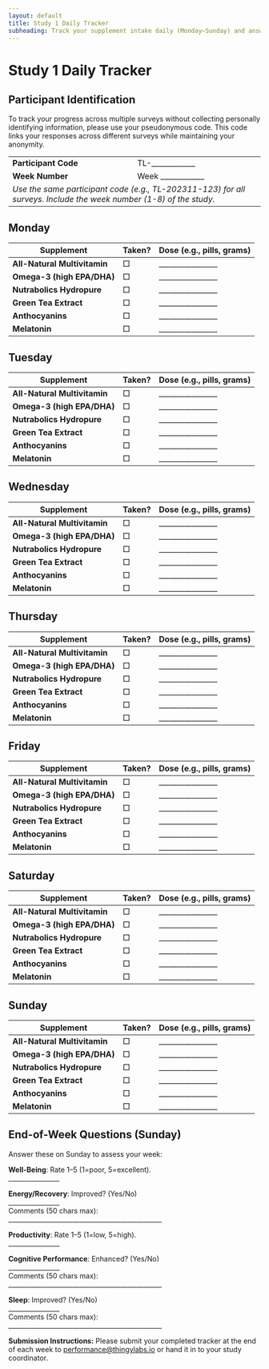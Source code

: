 ```yaml
---
layout: default
title: Study 1 Daily Tracker
subheading: Track your supplement intake daily (Monday–Sunday) and answer the end-of-week questions on Sunday. Check the box if taken and note your dose (e.g., pills, grams). See the <a href="/thingylabs-performance-initiative/docs/s1-supplement-protocol">Supplement Protocol</a> for details.
---
```


<!-- surveys/s1-daily-tracker.md -->
# Study 1 Daily Tracker

## Participant Identification
To track your progress across multiple surveys without collecting personally identifying information, please use your pseudonymous code. This code links your responses across different surveys while maintaining your anonymity.

<table>
  <tr>
    <td><strong>Participant Code</strong></td>
    <td class="write-in">TL-____________</td>
  </tr>
  <tr>
    <td><strong>Week Number</strong></td>
    <td class="write-in">Week ____________</td>
  </tr>
  <tr>
    <td colspan="2" class="note">
      <em>Use the same participant code (e.g., TL-202311-123) for all surveys. Include the week number (1-8) of the study.</em>
    </td>
  </tr>
</table>

## Monday
<table>
  <thead>
    <tr>
      <th>Supplement</th>
      <th>Taken?</th>
      <th>Dose (e.g., pills, grams)</th>
    </tr>
  </thead>
  <tbody>
    <tr>
      <td><strong>All-Natural Multivitamin</strong></td>
      <td>□</td>
      <td class="write-in">________________</td>
    </tr>
    <tr>
      <td><strong>Omega-3 (high EPA/DHA)</strong></td>
      <td>□</td>
      <td class="write-in">________________</td>
    </tr>
    <tr>
      <td><strong>Nutrabolics Hydropure</strong></td>
      <td>□</td>
      <td class="write-in">________________</td>
    </tr>
    <tr>
      <td><strong>Green Tea Extract</strong></td>
      <td>□</td>
      <td class="write-in">________________</td>
    </tr>
    <tr>
      <td><strong>Anthocyanins</strong></td>
      <td>□</td>
      <td class="write-in">________________</td>
    </tr>
    <tr>
      <td><strong>Melatonin</strong></td>
      <td>□</td>
      <td class="write-in">________________</td>
    </tr>
  </tbody>
</table>

## Tuesday
<table>
  <thead>
    <tr>
      <th>Supplement</th>
      <th>Taken?</th>
      <th>Dose (e.g., pills, grams)</th>
    </tr>
  </thead>
  <tbody>
    <tr>
      <td><strong>All-Natural Multivitamin</strong></td>
      <td>□</td>
      <td class="write-in">________________</td>
    </tr>
    <tr>
      <td><strong>Omega-3 (high EPA/DHA)</strong></td>
      <td>□</td>
      <td class="write-in">________________</td>
    </tr>
    <tr>
      <td><strong>Nutrabolics Hydropure</strong></td>
      <td>□</td>
      <td class="write-in">________________</td>
    </tr>
    <tr>
      <td><strong>Green Tea Extract</strong></td>
      <td>□</td>
      <td class="write-in">________________</td>
    </tr>
    <tr>
      <td><strong>Anthocyanins</strong></td>
      <td>□</td>
      <td class="write-in">________________</td>
    </tr>
    <tr>
      <td><strong>Melatonin</strong></td>
      <td>□</td>
      <td class="write-in">________________</td>
    </tr>
  </tbody>
</table>

## Wednesday
<table>
  <thead>
    <tr>
      <th>Supplement</th>
      <th>Taken?</th>
      <th>Dose (e.g., pills, grams)</th>
    </tr>
  </thead>
  <tbody>
    <tr>
      <td><strong>All-Natural Multivitamin</strong></td>
      <td>□</td>
      <td class="write-in">________________</td>
    </tr>
    <tr>
      <td><strong>Omega-3 (high EPA/DHA)</strong></td>
      <td>□</td>
      <td class="write-in">________________</td>
    </tr>
    <tr>
      <td><strong>Nutrabolics Hydropure</strong></td>
      <td>□</td>
      <td class="write-in">________________</td>
    </tr>
    <tr>
      <td><strong>Green Tea Extract</strong></td>
      <td>□</td>
      <td class="write-in">________________</td>
    </tr>
    <tr>
      <td><strong>Anthocyanins</strong></td>
      <td>□</td>
      <td class="write-in">________________</td>
    </tr>
    <tr>
      <td><strong>Melatonin</strong></td>
      <td>□</td>
      <td class="write-in">________________</td>
    </tr>
  </tbody>
</table>

## Thursday
<table>
  <thead>
    <tr>
      <th>Supplement</th>
      <th>Taken?</th>
      <th>Dose (e.g., pills, grams)</th>
    </tr>
  </thead>
  <tbody>
    <tr>
      <td><strong>All-Natural Multivitamin</strong></td>
      <td>□</td>
      <td class="write-in">________________</td>
    </tr>
    <tr>
      <td><strong>Omega-3 (high EPA/DHA)</strong></td>
      <td>□</td>
      <td class="write-in">________________</td>
    </tr>
    <tr>
      <td><strong>Nutrabolics Hydropure</strong></td>
      <td>□</td>
      <td class="write-in">________________</td>
    </tr>
    <tr>
      <td><strong>Green Tea Extract</strong></td>
      <td>□</td>
      <td class="write-in">________________</td>
    </tr>
    <tr>
      <td><strong>Anthocyanins</strong></td>
      <td>□</td>
      <td class="write-in">________________</td>
    </tr>
    <tr>
      <td><strong>Melatonin</strong></td>
      <td>□</td>
      <td class="write-in">________________</td>
    </tr>
  </tbody>
</table>

## Friday
<table>
  <thead>
    <tr>
      <th>Supplement</th>
      <th>Taken?</th>
      <th>Dose (e.g., pills, grams)</th>
    </tr>
  </thead>
  <tbody>
    <tr>
      <td><strong>All-Natural Multivitamin</strong></td>
      <td>□</td>
      <td class="write-in">________________</td>
    </tr>
    <tr>
      <td><strong>Omega-3 (high EPA/DHA)</strong></td>
      <td>□</td>
      <td class="write-in">________________</td>
    </tr>
    <tr>
      <td><strong>Nutrabolics Hydropure</strong></td>
      <td>□</td>
      <td class="write-in">________________</td>
    </tr>
    <tr>
      <td><strong>Green Tea Extract</strong></td>
      <td>□</td>
      <td class="write-in">________________</td>
    </tr>
    <tr>
      <td><strong>Anthocyanins</strong></td>
      <td>□</td>
      <td class="write-in">________________</td>
    </tr>
    <tr>
      <td><strong>Melatonin</strong></td>
      <td>□</td>
      <td class="write-in">________________</td>
    </tr>
  </tbody>
</table>

## Saturday
<table>
  <thead>
    <tr>
      <th>Supplement</th>
      <th>Taken?</th>
      <th>Dose (e.g., pills, grams)</th>
    </tr>
  </thead>
  <tbody>
    <tr>
      <td><strong>All-Natural Multivitamin</strong></td>
      <td>□</td>
      <td class="write-in">________________</td>
    </tr>
    <tr>
      <td><strong>Omega-3 (high EPA/DHA)</strong></td>
      <td>□</td>
      <td class="write-in">________________</td>
    </tr>
    <tr>
      <td><strong>Nutrabolics Hydropure</strong></td>
      <td>□</td>
      <td class="write-in">________________</td>
    </tr>
    <tr>
      <td><strong>Green Tea Extract</strong></td>
      <td>□</td>
      <td class="write-in">________________</td>
    </tr>
    <tr>
      <td><strong>Anthocyanins</strong></td>
      <td>□</td>
      <td class="write-in">________________</td>
    </tr>
    <tr>
      <td><strong>Melatonin</strong></td>
      <td>□</td>
      <td class="write-in">________________</td>
    </tr>
  </tbody>
</table>

## Sunday
<table>
  <thead>
    <tr>
      <th>Supplement</th>
      <th>Taken?</th>
      <th>Dose (e.g., pills, grams)</th>
    </tr>
  </thead>
  <tbody>
    <tr>
      <td><strong>All-Natural Multivitamin</strong></td>
      <td>□</td>
      <td class="write-in">________________</td>
    </tr>
    <tr>
      <td><strong>Omega-3 (high EPA/DHA)</strong></td>
      <td>□</td>
      <td class="write-in">________________</td>
    </tr>
    <tr>
      <td><strong>Nutrabolics Hydropure</strong></td>
      <td>□</td>
      <td class="write-in">________________</td>
    </tr>
    <tr>
      <td><strong>Green Tea Extract</strong></td>
      <td>□</td>
      <td class="write-in">________________</td>
    </tr>
    <tr>
      <td><strong>Anthocyanins</strong></td>
      <td>□</td>
      <td class="write-in">________________</td>
    </tr>
    <tr>
      <td><strong>Melatonin</strong></td>
      <td>□</td>
      <td class="write-in">________________</td>
    </tr>
  </tbody>
</table>

## End-of-Week Questions (Sunday)
Answer these on Sunday to assess your week:

<div class="end-of-week">
  <p><strong>Well-Being</strong>: Rate 1–5 (1=poor, 5=excellent).<br>
  <span class="write-in">________________</span></p>

  <p><strong>Energy/Recovery</strong>: Improved? (Yes/No)<br>
  <span class="write-in">________________</span><br>
  Comments (50 chars max):<br>
  <span class="write-in long">________________________________________________</span></p>

  <p><strong>Productivity</strong>: Rate 1–5 (1=low, 5=high).<br>
  <span class="write-in">________________</span></p>

  <p><strong>Cognitive Performance</strong>: Enhanced? (Yes/No)<br>
  <span class="write-in">________________</span><br>
  Comments (50 chars max):<br>
  <span class="write-in long">________________________________________________</span></p>

  <p><strong>Sleep</strong>: Improved? (Yes/No)<br>
  <span class="write-in">________________</span><br>
  Comments (50 chars max):<br>
  <span class="write-in long">________________________________________________</span></p>
</div>

<div class="submission-note">
  <p><strong>Submission Instructions:</strong> Please submit your completed tracker at the end of each week to <a href="mailto:performance@thingylabs.io">performance@thingylabs.io</a> or hand it in to your study coordinator.</p>
</div>
